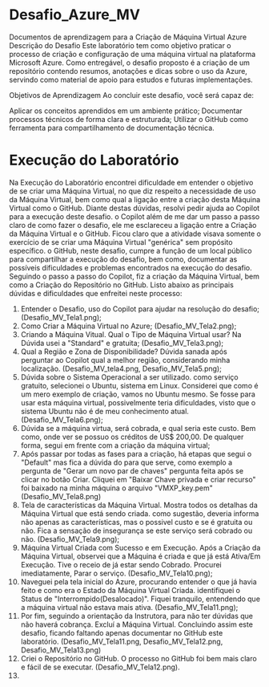 # Desafio_Azure_MV
Documentos de aprendizagem para a Criação de Máquina Virtual Azure
Descrição do Desafio
Este laboratório tem como objetivo praticar o processo de criação e configuração de uma máquina virtual na plataforma Microsoft Azure. Como entregável, o desafio proposto é a criação de um repositório contendo resumos, anotações e dicas sobre o uso da Azure, servindo como material de apoio para estudos e futuras implementações.

Objetivos de Aprendizagem 
Ao concluir este desafio, você será capaz de: 

Aplicar os conceitos aprendidos em um ambiente prático;
Documentar processos técnicos de forma clara e estruturada; 
Utilizar o GitHub como ferramenta para compartilhamento de documentação técnica.
# Execução do Laboratório
Na Execução do Laboratório encontrei dificuldade em entender o objetivo de se criar uma Máquina Virtual, no que diz respeito a necessidade de uso da Máquina Virtual, bem como qual a ligação entre a criação desta Máquina Virtual como o GitHub. Diante destas dúvidas, resolvi pedir ajuda ao Copilot para a execução deste desafio. o Copilot além de me dar um passo a passo claro de como fazer o desafio, ele me esclareceu a ligação entre a Criação da Máquina Virtual e o GitHub. Ficou claro que a atividade visava somente o exercício de se criar uma Máquina Virtual "genérica" sem propósito específico. o GitHub, neste desafio, cumpre a função de um local público para compartilhar a execução do desafio, bem como, documentar as possíveis dificuldades e problemas encontrados na execução do desafio.
Seguindo o passo a passo do Copilot, fiz a criação da Máquina Virtual, bem como a Criação do Repositório no GitHub. Listo abaixo as principais dúvidas e dificuldades que enfreitei neste processo:
  1) Entender o Desafio, uso do Copilot para ajudar na resolução do desafio; (Desafio_MV_Tela1.png);
  2) Como Criar a Máquina Virtual no Azure; (Desafio_MV_Tela2.png);
  3) Criando a Máquina Vitual. Qual o Tipo de Máquina Virtual usar? Na Dúvida usei a "Standard" e gratuita; (Desafio_MV_Tela3.png);
  4) Qual a Região e Zona de Disponibilidade? Dúvida sanada após perguntar ao Copilot qual a melhor região, considerando minha localização. (Desafio_MV_tela4.png, Desafio_MV_Tela5.png);
  5) Dúvida sobre o Sistema Operacional a ser utilizado. como serviço gratuito, selecionei o Ubuntu, sistema em Linux. Considerei que como é um mero exemplo de criação, vamos no Ubuntu mesmo. Se fosse para usar esta máquina virtual, possivelmente teria dificuldades, visto que o sistema Ubuntu não é de meu conhecimento atual. (Desafio_MV_Tela6.png);
  6) Dúvida se a máquina virtua, será cobrada, e qual seria este custo. Bem como, onde ver se possuo os créditos de US$ 200,00. De qualquer forma, segui em frente com a criação da máquina virtual;
  7) Após passar por todas as fases para a criação, há etapas que segui o "Default" mas fica a dúvida do para que serve, como exemplo a pergunta de "Gerar um novo par de chaves" pergunta feita após se clicar no botão Criar. Cliquei em "Baixar Chave privada e criar recurso" foi baixado na minha máquina o arquivo "VMXP_key.pem" (Desafio_MV_Tela8.png)
  8) Tela de características da Máquina Virtual. Mostra todos os detalhas da Máquina Virtual que está sendo criada. como sugestão, deveria informa não apenas as características, mas o possivel custo e se é gratuita ou não. Fica a sensação de insegurança se este serviço será cobrado ou não. (Desafio_MV_Tela9.png);
  9) Máquina Virtual Criada com Sucesso e em Execução. Após a Criação da Máquina Virtual, observei que a Máquina é criada e que já está Ativa/Em Execução. Tive o receio de já estar sendo Cobrado. Procurei imediatamente, Parar o serviço. (Desafio_MV_Tela10.png);
  10) Naveguei pela tela inicial do Azure, procurando entender o que já havia feito e como era o Estado da Máquina Virtual Criada. identifiquei o Status de "Interrompido(Desalocado)". Fiquei tranquilo, entendendo que a máquina virtual não estava mais ativa. (Desafio_MV_Tela11.png);
  11) Por fim, seguindo a orientação da Instrutora, para não ter dúvidas que não haverá cobrança. Excluí a Máquina Virtual. Concluindo assim este desafio, ficando faltando apenas documentar no GitHub este laboratório. (Desafio_MV_Tela11.png, Desafio_MV_Tela12.png, Desafio_MV_Tela13.png)
  12) Criei o Repositório no GitHub. O processo no GitHub foi bem mais claro e fácil de se executar. (Desafio_MV_Tela12.png).
  13) 
 

